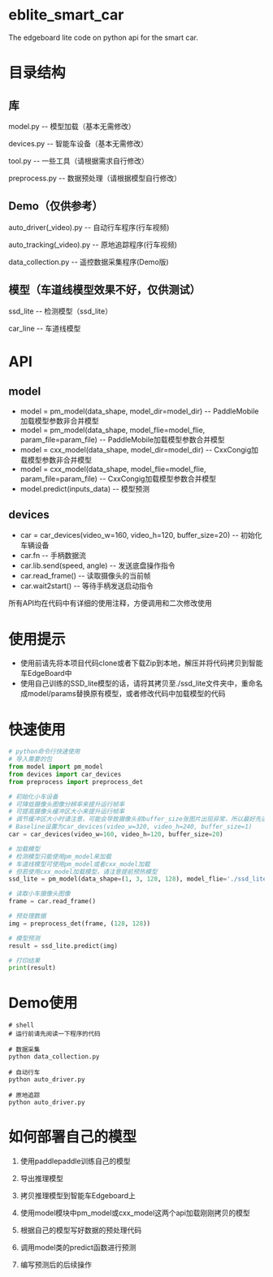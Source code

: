 # eblite_smart_car
The edgeboard lite code on python api for the smart car.

# 目录结构
## 库
model.py -- 模型加载（基本无需修改）

devices.py -- 智能车设备（基本无需修改）

tool.py -- 一些工具（请根据需求自行修改）

preprocess.py -- 数据预处理（请根据模型自行修改）
## Demo（仅供参考）
auto_driver(_video).py -- 自动行车程序(行车视频)

auto_tracking(_video).py -- 原地追踪程序(行车视频)

data_collection.py -- 遥控数据采集程序(Demo版)
## 模型（车道线模型效果不好，仅供测试）
ssd_lite -- 检测模型（ssd_lite）

car_line -- 车道线模型

# API
## model
* model = pm_model(data_shape, model_dir=model_dir) -- PaddleMobile加载模型参数非合并模型
* model = pm_model(data_shape, model_flie=model_flie, param_file=param_file) -- PaddleMobile加载模型参数合并模型
* model = cxx_model(data_shape, model_dir=model_dir) -- CxxCongig加载模型参数非合并模型
* model = cxx_model(data_shape, model_flie=model_flie, param_file=param_file) -- CxxCongig加载模型参数合并模型
* model.predict(inputs_data) -- 模型预测

## devices
* car = car_devices(video_w=160, video_h=120, buffer_size=20) -- 初始化车辆设备
* car.fn -- 手柄数据流
* car.lib.send(speed, angle) -- 发送底盘操作指令
* car.read_frame() -- 读取摄像头的当前帧
* car.wait2start() -- 等待手柄发送启动指令

所有API均在代码中有详细的使用注释，方便调用和二次修改使用

# 使用提示
* 使用前请先将本项目代码clone或者下载Zip到本地，解压并将代码拷贝到智能车EdgeBoard中
* 使用自己训练的SSD_lite模型的话，请将其拷贝至./ssd_lite文件夹中，重命名成model/params替换原有模型，或者修改代码中加载模型的代码

# 快速使用
```python
# python命令行快速使用
# 导入需要的包
from model import pm_model
from devices import car_devices
from preprocess import preprocess_det

# 初始化小车设备
# 可降低摄像头图像分辨率来提升运行帧率
# 可提高摄像头缓冲区大小来提升运行帧率
# 调节缓冲区大小时请注意，可能会导致摄像头前buffer_size张图片出现异常，所以最好先进行预热操作，将这些异常图片推出队列
# Baseline设置为car_devices(video_w=320, video_h=240, buffer_size=1)
car = car_devices(video_w=160, video_h=120, buffer_size=20)

# 加载模型
# 检测模型只能使用pm_model来加载
# 车道线模型可使用pm_model或者cxx_model加载
# 但若使用cxx_model加载模型，请注意提前预热模型
ssd_lite = pm_model(data_shape=(1, 3, 128, 128), model_flie='./ssd_lite/model', param_file='./ssd_lite/params')

# 读取小车摄像头图像
frame = car.read_frame()

# 预处理数据
img = preprocess_det(frame, (128, 128))

# 模型预测
result = ssd_lite.predict(img)

# 打印结果
print(result)
```
# Demo使用
```shell
# shell
# 运行前请先阅读一下程序的代码

# 数据采集
python data_collection.py

# 自动行车
python auto_driver.py

# 原地追踪
python auto_driver.py
```
# 如何部署自己的模型
1. 使用paddlepaddle训练自己的模型

2. 导出推理模型

3. 拷贝推理模型到智能车Edgeboard上

3. 使用model模块中pm_model或cxx_model这两个api加载刚刚拷贝的模型

4. 根据自己的模型写好数据的预处理代码

5. 调用model类的predict函数进行预测

6. 编写预测后的后续操作
